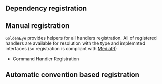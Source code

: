 ﻿## Dependency registration

## Manual registration

`GoldenEye` provides helpers for all handlers registration. All of registered handlers are available for resolution with the type and implemnted interfaces (so registration is compliant with [MediatR]())

* Command Handler Registration


## Automatic convention based registration


